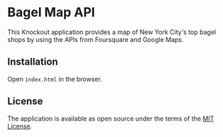# Bagel Map API

This Knockout application provides a map of New York City's top bagel shops by using the APIs from Foursquare and Google Maps.

## Installation

Open `index.html` in the browser.

## License

The application is available as open source under the terms of the [MIT License](http://opensource.org/licenses/MIT).